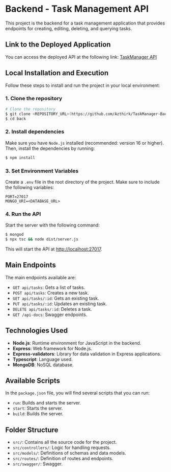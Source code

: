 # Backend - Task Management API

This project is the backend for a task management application that provides endpoints for creating, editing, deleting, and querying tasks.

## Link to the Deployed Application
You can access the deployed API at the following link: [TaskManager API](https://taskmanager-back-4rrw.onrender.com/api-docs/)

## Local Installation and Execution

Follow these steps to install and run the project in your local environment:

### 1. Clone the repository
```bash
# Clone the repository
$ git clone <REPOSITORY_URL>(https://github.com/Azthirk/TaskManager-Back.git)
$ cd back
```

### 2. Install dependencies
Make sure you have `Node.js` installed (recommended: version 16 or higher). Then, install the dependencies by running:
```bash
$ npm install
```

### 3. Set Environment Variables
Create a `.env` file in the root directory of the project. Make sure to include the following variables:
```
PORT=27017
MONGO_URI=<DATABASE_URL>
```

### 4. Run the API
Start the server with the following command:
```bash
$ mongod
$ npx tsc && node dist/server.js
```
This will start the API at [http://localhost:27017](http://localhost:27017).

## Main Endpoints
The main endpoints available are:
- `GET api/tasks`: Gets a list of tasks.
- `POST api/tasks`: Creates a new task.
- `GET api/tasks/:id`: Gets an existing task.
- `PUT api/tasks/:id`: Updates an existing task.
- `DELETE api/tasks/:id`: Deletes a task.
- `GET /api-docs`: Swagger endpoints.

## Technologies Used
- **Node.js**: Runtime environment for JavaScript in the backend.
- **Express**: Web framework for Node.js.
- **Express-validators**: Library for data validation in Express applications.
- **Typescript**: Language used.
- **MongoDB**: NoSQL database.

## Available Scripts
In the `package.json` file, you will find several scripts that you can run:
- `run`: Builds and starts the server.
- `start`: Starts the server.
- `build`: Builds the server.

## Folder Structure
- `src/`: Contains all the source code for the project.
-   `src/controllers/`: Logic for handling requests.
-   `src/models/`: Definitions of schemas and data models.
-   `src/routes/`: Definition of routes and endpoints.
-   `src/swagger/`: Swagger.
